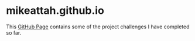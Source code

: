 # mikeattah.github.io

This [GitHub Page](https://mikeattah.github.io) contains some of the project challenges I have completed so far.

